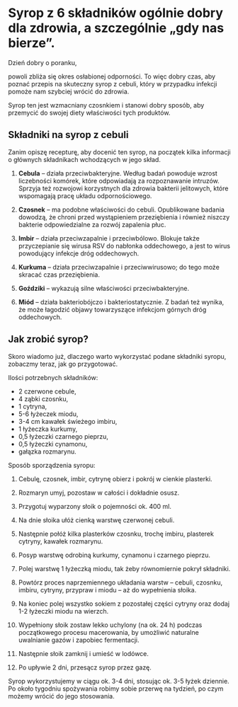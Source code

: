 # Syrop z 6 składników ogólnie dobry dla zdrowia, a szczególnie „gdy nas bierze”.

Dzień dobry o poranku,

powoli zbliża się okres osłabionej odporności. To więc dobry czas, aby poznać przepis na skuteczny syrop z cebuli, który w przypadku infekcji pomoże nam szybciej wrócić do zdrowia.

Syrop ten jest wzmacniany czosnkiem i stanowi dobry sposób, aby przemycić do swojej diety właściwości tych produktów.

## Składniki na syrop z cebuli

Zanim opiszę recepturę, aby docenić ten syrop, na początek kilka informacji o głównych składnikach wchodzących w jego skład.

1. **Cebula** – działa przeciwbakteryjne. Według badań powoduje wzrost liczebności komórek, które odpowiadają za rozpoznawanie intruzów. Sprzyja też rozwojowi korzystnych dla zdrowia bakterii jelitowych, które wspomagają pracę układu odpornościowego.

2. **Czosnek** – ma podobne właściwości do cebuli. Opublikowane badania dowodzą, że chroni przed wystąpieniem przeziębienia i również niszczy bakterie odpowiedzialne za rozwój zapalenia płuc.

3. **Imbir** – działa przeciwzapalnie i przeciwbólowo. Blokuje także przyczepianie się wirusa RSV do nabłonka oddechowego, a jest to wirus powodujący infekcje dróg oddechowych.

4. **Kurkuma** – działa przeciwzapalnie i przeciwwirusowo; do tego może skracać czas przeziębienia.

5. **Goździki** – wykazują silne właściwości przeciwbakteryjne.

6. **Miód** – działa bakteriobójczo i bakteriostatycznie. Z badań też wynika, że może łagodzić objawy towarzyszące infekcjom górnych dróg oddechowych.

## Jak zrobić syrop?

Skoro wiadomo już, dlaczego warto wykorzystać podane składniki syropu, zobaczmy teraz, jak go przygotować.

Ilości potrzebnych składników:

- 2 czerwone cebule, 
- 4 ząbki czosnku, 
- 1 cytryna, 
- 5-6 łyżeczek miodu, 
- 3-4 cm kawałek świeżego imbiru, 
- 1 łyżeczka kurkumy, 
- 0,5 łyżeczki czarnego pieprzu, 
- 0,5 łyżeczki cynamonu, 
- gałązka rozmarynu.

Sposób sporządzenia syropu:

1. Cebulę, czosnek, imbir, cytrynę obierz i pokrój w cienkie plasterki.

2. Rozmaryn umyj, pozostaw w całości i dokładnie osusz.

3. Przygotuj wyparzony słoik o pojemności ok. 400 ml.

4. Na dnie słoika ułóż cienką warstwę czerwonej cebuli.

5. Następnie połóż kilka plasterków czosnku, trochę imbiru, plasterek cytryny, kawałek rozmarynu.

6. Posyp warstwę odrobiną kurkumy, cynamonu i czarnego pieprzu.

7. Polej warstwę 1 łyżeczką miodu, tak żeby równomiernie pokrył składniki.
8. Powtórz proces naprzemiennego układania warstw – cebuli, czosnku, imbiru, cytryny, przypraw i miodu – aż do wypełnienia słoika.

9. Na koniec polej wszystko sokiem z pozostałej części cytryny oraz dodaj 1-2 łyżeczki miodu na wierzch.

10. Wypełniony słoik zostaw lekko uchylony (na ok. 24 h) podczas początkowego procesu macerowania, by umożliwić naturalne uwalnianie gazów i zapobiec fermentacji.

11. Następnie słoik zamknij i umieść w lodówce.

12. Po upływie 2 dni, przesącz syrop przez gazę.

Syrop wykorzystujemy w ciągu ok. 3-4 dni, stosując ok. 3-5 łyżek dziennie. Po około tygodniu spożywania robimy sobie przerwę na tydzień, po czym możemy wrócić do jego stosowania.